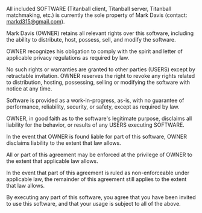 All included SOFTWARE (Titanball client, Titanball server, Titanball matchmaking, etc.) is currently the sole property of Mark Davis (contact: markd315@gmail.com).

Mark Davis (OWNER) retains all relevant rights over this software, including the ability to distribute, host, possess, sell, and modify the software.

OWNER recognizes his obligation to comply with the spirit and letter of applicable privacy regulations as required by law.

No such rights or warranties are granted to other parties (USERS) except by retractable invitation. OWNER reserves the right to revoke any rights related to distribution, hosting, possessing, selling or modifying the software with notice at any time.

Software is provided as a work-in-progress, as-is, with no guarantee of performance, reliability, security, or safety, except as required by law.

OWNER, in good faith as to the software's legitimate purpose, disclaims all liability for the behavior, or results of any USERS executing SOFTWARE.

In the event that OWNER is found liable for part of this software, OWNER disclaims liability to the extent that law allows.

All or part of this agreement may be enforced at the privilege of OWNER to the extent that applicable law allows.

In the event that part of this agreement is ruled as non-enforceable under applicable law, the remainder of this agreement still applies to the extent that law allows.

By executing any part of this software, you agree that you have been invited to use this software, and that your usage is subject to all of the above.